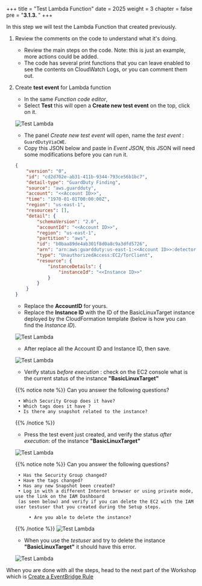 +++
title = "Test Lambda Function"
date = 2025
weight = 3
chapter = false
pre = "<b>3.1.3. </b>"
+++

<!-- #### Test Lambda Function: -->

In this step we will test the Lambda Function that created previously.

1. Review the comments on the code to understand what it's doing.

    - Review the main steps on the code. Note: this is just an example, more actions could be added.
    - The code has several print functions that you can leave enabled to see the contents on CloudWatch Logs, or you can comment them out.

2. Create **test event** for Lambda function

    - In the same _Function code editor_,  
    - Select **Test** this will open a **Create new test event** on the top, click on it.

    ![Test Lambda](/images/3/3.1/3.1.3/Create_test_event.png?width=90pc)

    - The panel _Create new test event_ will open, name the _test event_ : `GuardDutyViaCWE`.
    - Copy this JSON below and paste in _Event JSON_, this JSON will need some modifications before you can run it.
    
    ```json
    {
        "version": "0",
        "id": "cd2d702e-ab31-411b-9344-793ce56b1bc7",
        "detail-type": "GuardDuty Finding",
        "source": "aws.guardduty",
        "account": "<<Account ID>>",
        "time": "1970-01-01T00:00:00Z",
        "region": "us-east-1",
        "resources": [],
        "detail": {
            "schemaVersion": "2.0",
            "accountId": "<<Account ID>>",
            "region": "us-east-1",
            "partition": "aws",
            "id": "b0baa89de4ab301f8d0a8c9a3dfd5726",
            "arn": "arn:aws:guardduty:us-east-1:<<Account ID>>:detector/feb3c048238f682b8902532ec100b3fb/finding/b0baa89de4ab301f8d0a8c9a3dfd5726",
            "type": "UnauthorizedAccess:EC2/TorClient",
            "resource": {
                "instanceDetails": {
                    "instanceId": "<<Instance ID>>"
                }
            }
        }
    }
    ```

      - Replace the **AccountID** for yours.
      - Replace the **Instance ID** with the ID of the BasicLinuxTarget instance deployed by the CloudFormation template (below is how you can find the _Instance ID_).

    ![Test Lambda](/images/3/3.1/3.1.3/Create_test_event_InstanceID.png?width=90pc)
    
    - After replace all the Account ID and Instance ID, then save.

    ![Test Lambda](/images/3/3.1/3.1.3/Create_test_event_modification.png?width=90pc)

    - Verify status _before execution_ : check on the EC2 console what is the current status of the instance **"BasicLinuxTarget"**

    {{% notice note %}}
    Can you answer the following questions?

        • Which Security Group does it have?
        • Which tags does it have ?
        • Is there any snapshot related to the instance?
    {{% /notice %}}

    - Press the test event just created, and verify the status _after execution_: of the instance **"BasicLinuxTarget"**
    
    ![Test Lambda](/images/3/3.1/3.1.3/Test_event.png?width=90pc)

    {{% notice note %}}
    Can you answer the following questions?

        • Has the Security Group changed?
        • Have the tags changed?
        • Has any new Snapshot been created?
        • Log in with a different Internet browser or using private mode, use the link on the IAM Dashboard 
        (as seen below) and verify if you can delete the EC2 with the IAM user testuser that you created during the Setup steps.
            
            • Are you able to delete the instance?
    {{% /notice %}}
        ![Test Lambda](/images/3/3.1/3.1.3/testuser_signin.png?width=90pc)

    - When you use the _testuser_ and try to delete the instance **"BasicLinuxTarget"** it should have this error.
    
    ![Test Lambda](/images/3/3.1/3.1.3/testuser_delete.png?width=90pc)

When you are done with all the steps, head to the next part of the Workshop which is [Create a EventBridge Rule](../3.1.4-Create-EventBridge-Rule)
